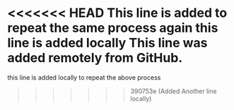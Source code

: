 <<<<<<< HEAD
This line is added to repeat the same process again
this line is added locally
This line was added remotely from GitHub.
=======
this line is added locally to repeat the above process
>>>>>>> 390753e (Added Another line locally)
